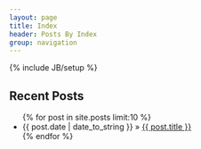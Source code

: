 ```yaml
---
layout: page
title: Index
header: Posts By Index
group: navigation
---
```

{% include JB/setup %}

<h2>Recent Posts</h2>
<ul class="posts">
  {% for post in site.posts limit:10 %}
    <li><span>{{ post.date | date_to_string }}</span> &raquo; <a href="{{ BASE_PATH }}{{ post.url }}">{{ post.title }}</a></li>
  {% endfor %}
</ul>

